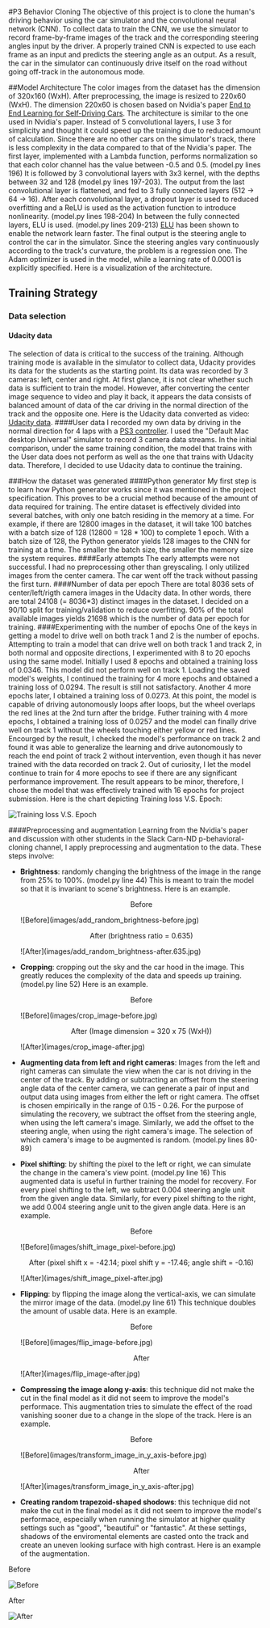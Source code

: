 #P3 Behavior CloningThe objective of this project is to clone the human's driving behavior using the car simulator and the convolutional neural network (CNN). To collect data to train the CNN, we use the simulator to record frame-by-frame images of the track and the corresponding steering angles input by the driver. A properly trained CNN is expected to use each frame as an input and predicts the steering angle as an output. As a result, the car in the simulator can continuously drive itself on the road without going off-track in the autonomous mode.##Model ArchitectureThe color images from the dataset has the dimension of 320x160 (WxH). After preprocessing, the image is resized to 220x60 (WxH). The dimension 220x60 is chosen based on Nvidia's paper [End to End Learning for Self-Driving Cars](https://www.google.com/url?sa=t&rct=j&q=&esrc=s&source=web&cd=1&ved=0ahUKEwjJ6sjqw__RAhXL64MKHa5NBd4QFggcMAA&url=https%3A%2F%2Fimages.nvidia.com%2Fcontent%2Ftegra%2Fautomotive%2Fimages%2F2016%2Fsolutions%2Fpdf%2Fend-to-end-dl-using-px.pdf&usg=AFQjCNGgCrFq0dg2NHSt-N0gi9ult70wig&sig2=C-E6D6aB57ozFW6uH0eYUw).  The architecture is similar to the one used in Nvidia's paper. Instead of 5 convolutional layers, I use 3 for simplicity and thought it could speed up the training due to reduced amount of calculation. Since there are no other cars on the simulator's track, there is less complexity in the data compared to that of the Nvidia's paper. 
The first layer, implemented with a Lambda function, performs normalization so that each color channel has the value between -0.5 and 0.5. (model.py lines 196) It is followed by 3 convolutional layers with 3x3 kernel, with the depths between 32 and 128 (model.py lines 197-203). The output from the last convolutional layer is flattened, and fed to 3 fully connected layers (512 -> 64  -> 16). After each convolutional layer, a dropout layer is used to reduced overfitting and a ReLU is used as the activation function to introduce nonlinearity. (model.py lines 198-204) In between the fully connected layers, ELU is used. (model.py lines 209-213) [ELU](http://arxiv.org/pdf/1511.07289v1.pdf) has been shown to enable the network learn faster. The final output is the steering angle to control the car in the simulator. Since the steering angles vary continuously according to the track's curvature, the problem is a regression one. The Adam optimizer is used in the model, while a learning rate of 0.0001 is explicitly specified. Here is a visualization of the architecture.## Training Strategy### Data selection#### Udacity dataThe selection of data is critical to the success of the training. Although training mode is available in the simulator to collect data, Udacity provides its data for the students as the starting point. Its data was recorded by 3 cameras: left, center and right. At first glance, it is not clear whether such data is sufficient to train the model. However, after converting the center image sequence to video and play it back, it appears the data consists of balanced amount of data of the car driving in the normal direction of the track and the opposite one.Here is the Udacity data converted as video:[Udacity data](https://www.dropbox.com/s/1xrbd48eu9vz1yl/UdacityDataCenterImagesOnly.mov?dl=0).####User dataI recorded my own data by driving in the normal direction for 4 laps with a [PS3 controller](https://www.walmart.com/ip/Bluetooth-Wireless-Black-Game-Controller-for-PlayStation-3-PS3-USB-Wired-Available/50175929). I used the "Default Mac desktop Universal" simulator to record 3 camera data streams. In the initial comparison, under the same training condition, the model that trains with the User data does not perform as well as the one that trains with Udacity data. Therefore, I decided to use Udacity data to continue the training.###How the dataset was generated####Python generatorMy first step is to learn how Python generator works since it was mentioned in the project specification. This proves to be a crucial method because of the amount of data required for training. The entire dataset is effectively divided into several batches, with only one batch residing in the memory at a time. For example, if there are 12800 images in the dataset, it will take 100 batches with a batch size of 128 (12800 = 128 * 100) to complete 1 epoch. With a batch size of 128, the Python generator yields 128 images to the CNN for training at a time. The smaller the batch size, the smaller the memory size the system requires.
####Early attemptsThe early attempts were not successful.  I had no preprocessing other than greyscaling. I only utilized images from the center camera. The car went off the track without passing the first turn.####Number of data per epochThere are total 8036 sets of center/left/rigth camera images in the Udacity data. In other words, there are total 24108 (= 8036*3) distinct images in the dataset. I decided on a 90/10 split for training/validation to reduce overfitting. 90% of the total available images yields 21698 which is the number of data per epoch for training.
####Experimenting with the number of epochsOne of the keys in getting a model to drive well on both track 1 and 2 is the number of epochs.  Attempting to train a model that can drive well on both track 1 and track 2, in both normal and opposite directions, I experimented with 8 to 20 epochs using the same model. Initially I used 8 epochs and obtained a training loss of 0.0346. This model did not perform well on track 1. Loading the saved model's weights, I continued the training for 4 more epochs and obtained a training loss of 0.0294. The result is still not satisfactory. Another 4 more epochs later, I obtained a training loss of 0.0273. At this point, the model is capable of driving autonomously loops after loops, but the wheel overlaps the red lines at the 2nd turn after the bridge. Futher training with 4 more epochs, I obtained a training loss of 0.0257 and the model can finally drive well on track 1 without the wheels touching either yellow or red lines. Encourged by the result, I checked the model's performance on track 2 and found it was able to generalize the learning and drive autonomously to reach the end point of track 2 without intervention, even though it has never trained with the data recorded on track 2. Out of curiosity, I let the model continue to train for 4 more epochs to see if there are any significant performance improvement. The result appears to be minor, therefore, I chose the model that was effectively trained with 16 epochs for project submission.
Here is the chart depicting Training loss V.S. Epoch:

![Training loss V.S. Epoch](images/P3_training_loss_vs_epoch_chart.png)
####Preprocessing and augmentationLearning from the Nvidia's paper and discussion with other students in the Slack Carn-ND p-behavioral-cloning channel, I apply preprocessing and augmentation to the data. These steps involve:* **Brightness**: randomly changing the brightness of the image in the range from 25% to 100%. (model.py line 44) This is meant to train the model so that it is invariant to scene's brightness. Here is an example.   
   <p style="text-align: center;">Before</p>   ![Before](images/add_random_brightness-before.jpg)   <p style="text-align: center;">After (brightness ratio = 0.635)</p>   ![After](images/add_random_brightness-after.635.jpg)   * **Cropping**: cropping out the sky and the car hood in the image. This greatly reduces the complexity of the data and speeds up training. (model.py line 52) Here is an example.      <p style="text-align: center;"> Before</p>   ![Before](images/crop_image-before.jpg)   <p style="text-align: center;">After (Image dimension = 320 x 75 (WxH))</p>   ![After](images/crop_image-after.jpg)   * **Augmenting data from left and right cameras**: Images from the left and right cameras can simulate the view when the car is not driving in the center of the track. By adding or subtracting an offset from the steering angle data of the center camera, we can generate a pair of input and output data using images from either the left or right camera. The offset is chosen empirically in the range of 0.15 - 0.26. For the purpose of simulating the recovery, we subtract the offset from the steering angle, when using the left camera's image. Similarly, we add the offset to the steering angle, when using the right camera's image. The selection of which camera's image to be augmented is random. (model.py lines 80-89)* **Pixel shifting**: by shifting the pixel to the left or right, we can simulate the change in the camera's view point. (model.py line 16) This augmented data is useful in further training the model for recovery. For every pixel shifting to the left, we subtract 0.004 steering angle unit from the given angle data. Similarly, for every pixel shifting to the right, we add 0.004 steering angle unit to the given angle data. Here is an example.       <p style="text-align: center;">Before</p>   ![Before](images/shift_image_pixel-before.jpg)   <p style="text-align: center;">After (pixel shift x = -42.14; pixel shift y = -17.46; angle shift = -0.16)</p>   ![After](images/shift_image_pixel-after.jpg)   
* **Flipping**: by flipping the image along the vertical-axis, we can simulate the mirror image of the data. (model.py line 61) This technique doubles the amount of usable data. Here is an example.
 	<p style="text-align: center;">Before</p>   ![Before](images/flip_image-before.jpg)    <p style="text-align: center;">After</p>   ![After](images/flip_image-after.jpg)
* **Compressing the image along y-axis**: this technique did not make the cut in the final model as it did not seem to improve the model's performace. This augmentation tries to simulate the effect of the road vanishing sooner due to a change in the slope of the track. Here is an example.
    
   <p style="text-align: center;">Before</p>   ![Before](images/transform_image_in_y_axis-before.jpg)    <p style="text-align: center;">After</p>   ![After](images/transform_image_in_y_axis-after.jpg)
* **Creating random trapezoid-shaped shodows**: this technique did not make the cut in the final model as it did not seem to improve the model's performace, especially when running the simulator at higher quality settings such as "good", "beautiful" or "fantastic". At these settings, shadows of the enviromental elements are casted onto the track and create an uneven looking surface with high contrast. Here is an example of the augmentation.
   
Before
   ![Before](images/add_random_shadow_with_polygon-before.jpg)
   After
   ![After](images/add_random_shadow_with_polygon-after.jpg)